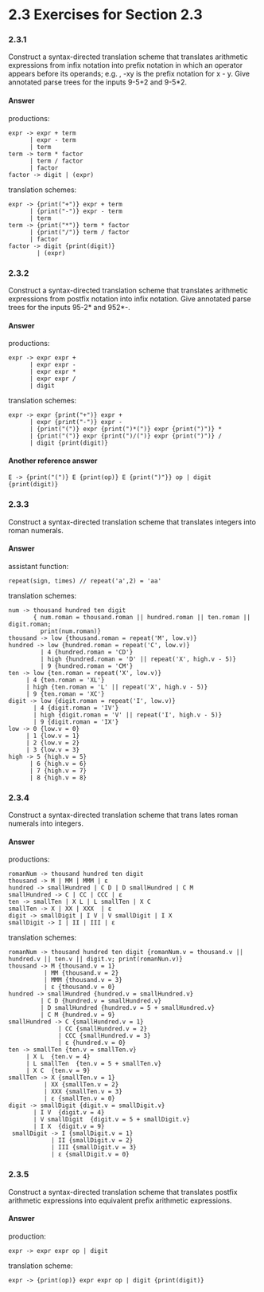 # 2.3 Exercises for Section 2.3

### 2.3.1

Construct a syntax-directed translation scheme that translates arithmetic
expressions from infix notation into prefix notation in which an operator
appears before its operands; e.g. , -xy is the prefix notation for x - y. Give
annotated parse trees for the inputs 9-5+2 and 9-5*2.

#### Answer

productions:

```
expr -> expr + term
      | expr - term
      | term
term -> term * factor
      | term / factor
      | factor
factor -> digit | (expr)
```

translation schemes:

```
expr -> {print("+")} expr + term
      | {print("-")} expr - term
      | term
term -> {print("*")} term * factor
      | {print("/")} term / factor
      | factor
factor -> digit {print(digit)}
        | (expr)
```

### 2.3.2

Construct a syntax-directed translation scheme that translates arithmetic
expressions from postfix notation into infix notation. Give annotated parse
trees for the inputs 95-2* and 952*-.

#### Answer

productions:

```
expr -> expr expr +
      | expr expr -
      | expr expr *
      | expr expr /
      | digit
```

translation schemes:

```
expr -> expr {print("+")} expr +
      | expr {print("-")} expr -
      | {print("(")} expr {print(")*(")} expr {print(")")} *
      | {print("(")} expr {print(")/(")} expr {print(")")} /
      | digit {print(digit)}
```

#### Another reference answer

```
E -> {print("(")} E {print(op)} E {print(")"}} op | digit {print(digit)}
```

### 2.3.3

Construct a syntax-directed translation scheme that translates integers into
roman numerals.

#### Answer

assistant function:

```
repeat(sign, times) // repeat('a',2) = 'aa'
```

translation schemes:

```
num -> thousand hundred ten digit
       { num.roman = thousand.roman || hundred.roman || ten.roman || digit.roman;
         print(num.roman)}
thousand -> low {thousand.roman = repeat('M', low.v)}
hundred -> low {hundred.roman = repeat('C', low.v)}
         | 4 {hundred.roman = 'CD'}
         | high {hundred.roman = 'D' || repeat('X', high.v - 5)}
         | 9 {hundred.roman = 'CM'}
ten -> low {ten.roman = repeat('X', low.v)}
     | 4 {ten.roman = 'XL'}
     | high {ten.roman = 'L' || repeat('X', high.v - 5)}
     | 9 {ten.roman = 'XC'}
digit -> low {digit.roman = repeat('I', low.v)}
       | 4 {digit.roman = 'IV'}
       | high {digit.roman = 'V' || repeat('I', high.v - 5)}
       | 9 {digit.roman = 'IX'}
low -> 0 {low.v = 0}
     | 1 {low.v = 1}
     | 2 {low.v = 2}
     | 3 {low.v = 3}
high -> 5 {high.v = 5}
      | 6 {high.v = 6}
      | 7 {high.v = 7}
      | 8 {high.v = 8}
```

### 2.3.4

Construct a syntax-directed translation scheme that trans­ lates roman numerals into integers.

#### Answer

productions:

```
romanNum -> thousand hundred ten digit
thousand -> M | MM | MMM | ε
hundred -> smallHundred | C D | D smallHundred | C M
smallHundred -> C | CC | CCC | ε
ten -> smallTen | X L | L smallTen | X C
smallTen -> X | XX | XXX  | ε
digit -> smallDigit | I V | V smallDigit | I X
smallDigit -> I | II | III | ε
```

translation schemes:

```
romanNum -> thousand hundred ten digit {romanNum.v = thousand.v || hundred.v || ten.v || digit.v; print(romanNun.v)}
thousand -> M {thousand.v = 1}
          | MM {thousand.v = 2}
          | MMM {thousand.v = 3}
          | ε {thousand.v = 0}
hundred -> smallHundred {hundred.v = smallHundred.v}
         | C D {hundred.v = smallHundred.v}
         | D smallHundred {hundred.v = 5 + smallHundred.v}
         | C M {hundred.v = 9}
smallHundred -> C {smallHundred.v = 1}
              | CC {smallHundred.v = 2}
              | CCC {smallHundred.v = 3}
              | ε {hundred.v = 0}
ten -> smallTen {ten.v = smallTen.v}
     | X L  {ten.v = 4}
     | L smallTen  {ten.v = 5 + smallTen.v}
     | X C  {ten.v = 9}
smallTen -> X {smallTen.v = 1}
          | XX {smallTen.v = 2}
          | XXX {smallTen.v = 3}
          | ε {smallTen.v = 0}
digit -> smallDigit {digit.v = smallDigit.v}
       | I V  {digit.v = 4}
       | V smallDigit  {digit.v = 5 + smallDigit.v}
       | I X  {digit.v = 9}
 smallDigit -> I {smallDigit.v = 1}
            | II {smallDigit.v = 2}
            | III {smallDigit.v = 3}
            | ε {smallDigit.v = 0}
```

### 2.3.5

Construct a syntax-directed translation scheme that translates postfix
arithmetic expressions into equivalent prefix arithmetic expressions.

#### Answer

production:

```
expr -> expr expr op | digit
```

translation scheme:

```
expr -> {print(op)} expr expr op | digit {print(digit)}
```
